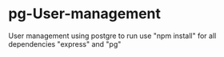 # pg-User-management
User management using postgre
 to run use "npm install" for all dependencies "express" and "pg"
 
